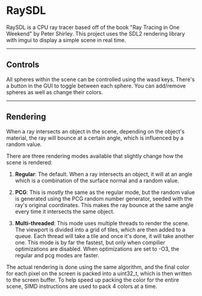 # RaySDL

RaySDL is a CPU ray tracer based off of the book "Ray Tracing in One Weekend" by Peter Shirley.
This project uses the SDL2 rendering library with imgui to display a simple scene in real time.

***

## Controls

All spheres within the scene can be controlled using the wasd keys. There's a button in the
GUI to toggle between each sphere. You can add/remove spheres as well as change their colors.

***

## Rendering

When a ray intersects an object in the scene, depending on the object's material, the ray will
bounce at a certain angle, which is influenced by a random value. 

There are three rendering modes available that slightly change how the scene is rendered:

1. **Regular**: The default. When a ray intersects an object, it will at an angle which is a
   combination of the surface normal and a random value.

2. **PCG**: This is mostly the same as the regular mode, but the random value is generated using
   the PCG random number generator, seeded with the ray's original coordinates. This makes the
   ray bounce at the same angle every time it intersects the same object.

3. **Multi-threaded**: This mode uses multiple threads to render the scene. The viewport is
   divided into a grid of tiles, which are then added to a queue. Each thread will take a tile
   and once it's done, it will take another one. This mode is by far the fastest, but only
   when compilier optimizations are disabled. When optimizations are set to -O3, the regular
   and pcg modes are faster.

The actual rendering is done using the same algorithm, and the final color for each pixel on
the screen is packed into a uint32_t, which is then written to the screen buffer. To help speed
up packing the color for the entire scene, SIMD instructions are used to pack 4 colors at a 
time.
